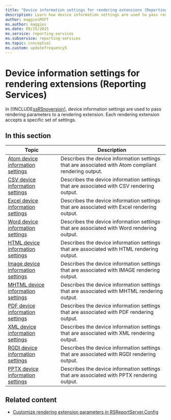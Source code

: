 ```yaml
---
title: "Device information settings for rendering extensions (Reporting Services)"
description: Learn how device information settings are used to pass rendering parameters to a rendering extension in Reporting Services.
author: maggiesMSFT
ms.author: maggies
ms.date: 09/15/2015
ms.service: reporting-services
ms.subservice: reporting-services
ms.topic: conceptual
ms.custom: updatefrequency5
---
```

# Device information settings for rendering extensions (Reporting Services)
  In [!INCLUDE[ssRSnoversion](../includes/ssrsnoversion-md.md)], device information settings are used to pass rendering parameters to a rendering extension. Each rendering extension accepts a specific set of settings.  
  
## In this section  
  
|Topic|Description|  
|-----------|-----------------|  
|[Atom device information settings](../reporting-services/atom-device-information-settings.md)|Describes the device information settings that are associated with Atom compliant rendering output.|  
|[CSV device information settings](../reporting-services/csv-device-information-settings.md)|Describes the device information settings that are associated with CSV rendering output.|  
|[Excel device information settings](../reporting-services/excel-device-information-settings.md)|Describes the device information settings that are associated with Excel rendering output.|  
|[Word device information settings](../reporting-services/word-device-information-settings.md)|Describes the device information settings that are associated with Word rendering output.|  
|[HTML device information settings](../reporting-services/html-device-information-settings.md)|Describes the device information settings that are associated with HTML rendering output.|  
|[Image device information settings](../reporting-services/image-device-information-settings.md)|Describes the device information settings that are associated with IMAGE rendering output.|  
|[MHTML device information settings](../reporting-services/mhtml-device-information-settings.md)|Describes the device information settings that are associated with MHTML rendering output.|  
|[PDF device information settings](../reporting-services/pdf-device-information-settings.md)|Describes the device information settings that are associated with PDF rendering output.|  
|[XML device information settings](../reporting-services/xml-device-information-settings.md)|Describes the device information settings that are associated with XML rendering output.|  
|[RGDI device information settings](../reporting-services/rgdi-device-information-settings.md)|Describes the device information settings that are associated with RGDI rendering output.|  
|[PPTX device information settings](../reporting-services/pptx-device-information-settings.md)|Describes the device information settings that are associated with PPTX rendering output.|  
  
## Related content

- [Customize rendering extension parameters in RSReportServer.Config](../reporting-services/customize-rendering-extension-parameters-in-rsreportserver-config.md)